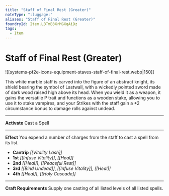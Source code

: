 ```yaml
---
title: "Staff of Final Rest (Greater)"
noteType: ":luggage:"
aliases: "Staff of Final Rest (Greater)"
foundryId: Item.LBTmB3XrMGXqAiDz
tags:
  - Item
---
```


# Staff of Final Rest (Greater)
![[systems-pf2e-icons-equipment-staves-staff-of-final-rest.webp|150]]

This white marble staff is carved into the figure of an abstract knight, its shield bearing the symbol of Lastwall, with a wickedly pointed sword made of dark wood raised high above its head. When you wield it as a weapon, it gains the versatile P trait and functions as a wooden stake, allowing you to use it to stake vampires, and your Strikes with the staff gain a +2 circumstance bonus to damage rolls against undead.

* * *

**Activate** Cast a Spell

* * *

**Effect** You expend a number of charges from the staff to cast a spell from its list.

*   **Cantrip** _[[Vitality Lash]]_
*   **1st** _[[Infuse Vitality]]_, _[[Heal]]_
*   **2nd** _[[Heal]]_, _[[Peaceful Rest]]_
*   **3rd** _[[Bind Undead]]_, _[[Infuse Vitality]]_, _[[Heal]]_
*   **4th** _[[Heal]]_, _[[Holy Cascade]]_

* * *

**Craft Requirements** Supply one casting of all listed levels of all listed spells.
